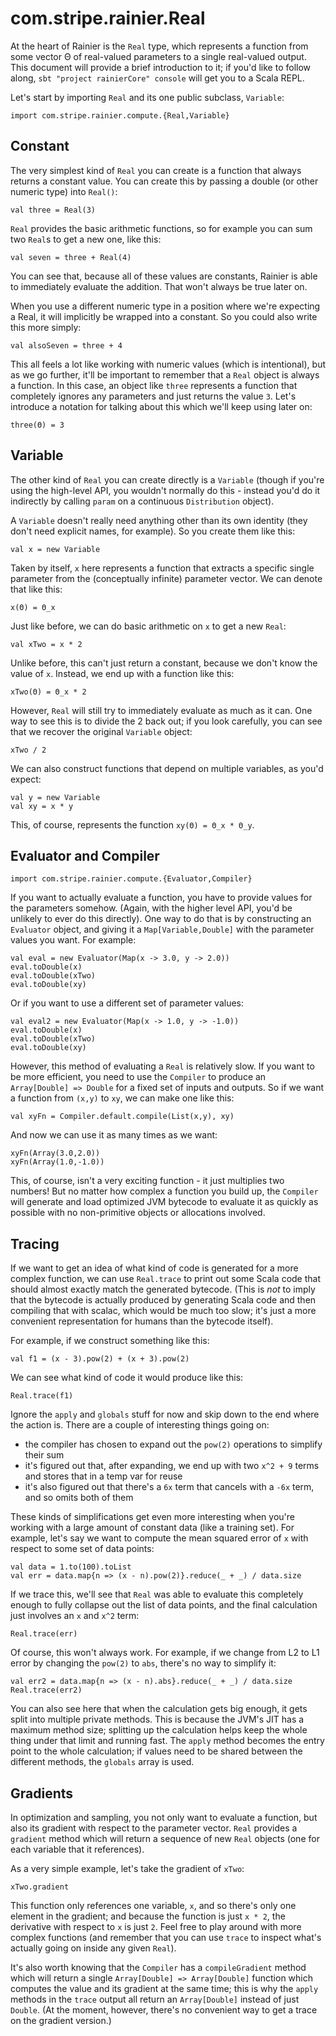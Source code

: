 # com.stripe.rainier.Real

At the heart of Rainier is the `Real` type, which represents a function from some vector Θ of real-valued parameters to a single real-valued output. This document will provide a brief introduction to it; if you'd like to follow along, `sbt "project rainierCore" console` will get you to a Scala REPL.

Let's start by importing `Real` and its one public subclass, `Variable`:
```tut:silent
import com.stripe.rainier.compute.{Real,Variable}
```

## Constant

The very simplest kind of `Real` you can create is a function that always returns a constant value. You can create this by passing a double (or other numeric type) into `Real()`:

```tut
val three = Real(3)
```

`Real` provides the basic arithmetic functions, so for example you can sum two `Real`s to get a new one, like this:

```tut
val seven = three + Real(4)
```

You can see that, because all of these values are constants, Rainier is able to immediately evaluate the addition. That won't always be true later on.

When you use a different numeric type in a position where we're expecting a Real, it will implicitly be wrapped into a constant. So you could also write this more simply:

```tut
val alsoSeven = three + 4
```

This all feels a lot like working with numeric values (which is intentional), but as we go further, it'll be important to remember that a `Real` object is always a function. In this case, an object like `three` represents a function that completely ignores any parameters and just returns the value `3`. Let's introduce a notation for talking about this which we'll keep using later on:

```
three(Θ) = 3
```

## Variable

The other kind of `Real` you can create directly is a `Variable` (though if you're using the high-level API, you wouldn't normally do this - instead you'd do it indirectly by calling `param` on a continuous `Distribution` object).

A `Variable` doesn't really need anything other than its own identity (they don't need explicit names, for example). So you create them like this:

```tut
val x = new Variable
```

Taken by itself, `x` here represents a function that extracts a specific single parameter from the (conceptually infinite) parameter vector. We can denote that like this:

```
x(Θ) = Θ_x
```

Just like before, we can do basic arithmetic on `x` to get a new `Real`:

```tut
val xTwo = x * 2
```

Unlike before, this can't just return a constant, because we don't know the value of `x`. Instead, we end up with a function like this:

```
xTwo(Θ) = Θ_x * 2
```

However, `Real` will still try to immediately evaluate as much as it can. One way to see this is to divide the 2 back out; if you look carefully, you can see that we recover the original `Variable` object:

```tut
xTwo / 2
```

We can also construct functions that depend on multiple variables, as you'd expect:

```tut
val y = new Variable
val xy = x * y
```

This, of course, represents the function `xy(Θ) = Θ_x * Θ_y`.

## Evaluator and Compiler

```tut:silent
import com.stripe.rainier.compute.{Evaluator,Compiler}
```

If you want to actually evaluate a function, you have to provide values for the parameters somehow. (Again, with the higher level API, you'd be unlikely to ever do this directly). One way to do that is by constructing an `Evaluator` object, and giving it a `Map[Variable,Double]` with the parameter values you want. For example:

```tut
val eval = new Evaluator(Map(x -> 3.0, y -> 2.0))
eval.toDouble(x)
eval.toDouble(xTwo)
eval.toDouble(xy)
```

Or if you want to use a different set of parameter values:

```tut
val eval2 = new Evaluator(Map(x -> 1.0, y -> -1.0))
eval.toDouble(x)
eval.toDouble(xTwo)
eval.toDouble(xy)
```

However, this method of evaluating a `Real` is relatively slow. If you want to be more efficient, you need to use the `Compiler` to produce an `Array[Double] => Double` for a fixed set of inputs and outputs. So if we want a function from `(x,y)` to `xy`, we can make one like this:

```tut
val xyFn = Compiler.default.compile(List(x,y), xy)
```

And now we can use it as many times as we want:

```tut
xyFn(Array(3.0,2.0))
xyFn(Array(1.0,-1.0))
```

This, of course, isn't a very exciting function - it just multiplies two numbers! But no matter how complex a function you build up, the `Compiler` will generate and load optimized JVM bytecode to evaluate it as quickly as possible with no non-primitive objects or allocations involved.

## Tracing

If we want to get an idea of what kind of code is generated for a more complex function, we can use `Real.trace` to print out some Scala code that should almost exactly match the generated bytecode. (This is *not* to imply that the bytecode is actually produced by generating Scala code and then compiling that with scalac, which would be much too slow; it's just a more convenient representation for humans than the bytecode itself).

For example, if we construct something like this:

```tut
val f1 = (x - 3).pow(2) + (x + 3).pow(2)
```

We can see what kind of code it would produce like this:

```tut
Real.trace(f1)
```

Ignore the `apply` and `globals` stuff for now and skip down to the end where the action is. There are a couple of interesting things going on:

* the compiler has chosen to expand out the `pow(2)` operations to simplify their sum
* it's figured out that, after expanding, we end up with two `x^2 + 9` terms and stores that in a temp var for reuse
* it's also figured out that there's a `6x` term that cancels with a `-6x` term, and so omits both of them

These kinds of simplifications get even more interesting when you're working with a large amount of constant data (like a training set). For example, let's say we want to compute the mean squared error of `x` with respect to some set of data points:

```tut
val data = 1.to(100).toList
val err = data.map{n => (x - n).pow(2)}.reduce(_ + _) / data.size
```

If we trace this, we'll see that `Real` was able to evaluate this completely enough to fully collapse out the list of data points, and the final calculation just involves an `x` and `x^2` term:

```tut
Real.trace(err)
```

Of course, this won't always work. For example, if we change from L2 to L1 error by changing the `pow(2)` to `abs`, there's no way to simplify it:

```tut
val err2 = data.map{n => (x - n).abs}.reduce(_ + _) / data.size
Real.trace(err2)
```

You can also see here that when the calculation gets big enough, it gets split into multiple private methods. This is because the JVM's JIT has a maximum method size; splitting up the calculation helps keep the whole thing under that limit and running fast. The `apply` method becomes the entry point to the whole calculation; if values need to be shared between the different methods, the `globals` array is used.

## Gradients

In optimization and sampling, you not only want to evaluate a function, but also its gradient with respect to the parameter vector. `Real` provides a `gradient` method which will return a sequence of new `Real` objects (one for each variable that it references).

As a very simple example, let's take the gradient of `xTwo`:

```tut
xTwo.gradient
```

This function only references one variable, `x`, and so there's only one element in the gradient; and because the function is just `x * 2`, the derivative with respect to `x` is just `2`. Feel free to play around with more complex functions (and remember that you can use `trace` to inspect what's actually going on inside any given `Real`).

It's also worth knowing that the `Compiler` has a `compileGradient` method which will return a single `Array[Double] => Array[Double]` function which computes the value and its gradient at the same time; this is why the `apply` methods in the `trace` output all return an `Array[Double]` instead of just `Double`. (At the moment, however, there's no convenient way to get a trace on the gradient version.)